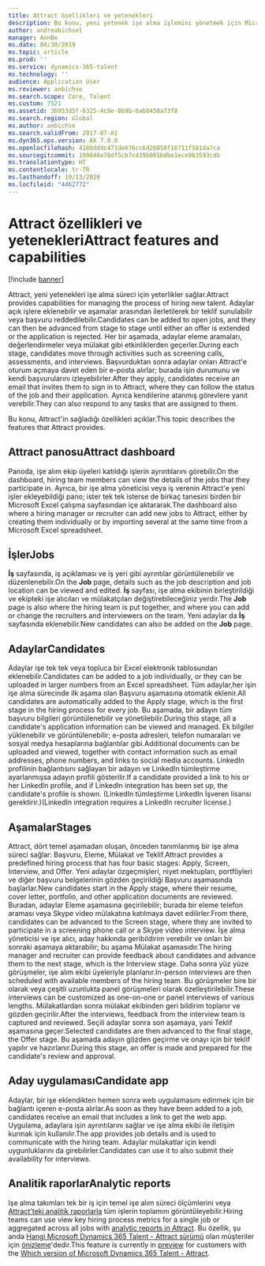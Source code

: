 ```yaml
---
title: Attract özellikleri ve yetenekleri
description: Bu konu, yeni yetenek işe alma işlemini yönetmek için Microsoft Dynamics 365 Talent - Attract'in sağladığı özellikleri açıklar.
author: andreabichsel
manager: AnnBe
ms.date: 04/30/2019
ms.topic: article
ms.prod: ''
ms.service: dynamics-365-talent
ms.technology: ''
audience: Application User
ms.reviewer: anbichse
ms.search.scope: Core, Talent
ms.custom: 7521
ms.assetid: 3b953d5f-6325-4c9e-8b9b-6ab0458a73f8
ms.search.region: Global
ms.author: anbichse
ms.search.validFrom: 2017-07-01
ms.dyn365.ops.version: AX 7.0.0
ms.openlocfilehash: 4186dddc471de676cc6d26050f16711f581da7ca
ms.sourcegitcommit: 199848e78df5cb7c439b001bdbe1ece963593cdb
ms.translationtype: HT
ms.contentlocale: tr-TR
ms.lasthandoff: 10/13/2020
ms.locfileid: "4462772"
---
```

# <a name="attract-features-and-capabilities"></a><span data-ttu-id="875d8-103">Attract özellikleri ve yetenekleri</span><span class="sxs-lookup"><span data-stu-id="875d8-103">Attract features and capabilities</span></span>

[!include [banner](includes/banner.md)]

<span data-ttu-id="875d8-104">Attract, yeni yetenekleri işe alma süreci için yeterlikler sağlar.</span><span class="sxs-lookup"><span data-stu-id="875d8-104">Attract provides capabilities for managing the process of hiring new talent.</span></span> <span data-ttu-id="875d8-105">Adaylar açık işlere eklenebilir ve aşamalar arasından ilerletilerek bir teklif sunulabilir veya başvuru reddedilebilir.</span><span class="sxs-lookup"><span data-stu-id="875d8-105">Candidates can be added to open jobs, and they can then be advanced from stage to stage until either an offer is extended or the application is rejected.</span></span> <span data-ttu-id="875d8-106">Her bir aşamada, adaylar eleme aramaları, değerlendirmeler veya mülakat gibi etkinliklerden geçerler.</span><span class="sxs-lookup"><span data-stu-id="875d8-106">During each stage, candidates move through activities such as screening calls, assessments, and interviews.</span></span> <span data-ttu-id="875d8-107">Başvurduktan sonra adaylar onları Attract'e oturum açmaya davet eden bir e-posta alırlar; burada işin durumunu ve kendi başvurularını izleyebilirler.</span><span class="sxs-lookup"><span data-stu-id="875d8-107">After they apply, candidates receive an email that invites them to sign in to Attract, where they can follow the status of the job and their application.</span></span> <span data-ttu-id="875d8-108">Ayrıca kendilerine atanmış görevlere yanıt verebilir.</span><span class="sxs-lookup"><span data-stu-id="875d8-108">They can also respond to any tasks that are assigned to them.</span></span>

<span data-ttu-id="875d8-109">Bu konu, Attract'in sağladığı özellikleri açıklar.</span><span class="sxs-lookup"><span data-stu-id="875d8-109">This topic describes the features that Attract provides.</span></span>

## <a name="attract-dashboard"></a><span data-ttu-id="875d8-110">Attract panosu</span><span class="sxs-lookup"><span data-stu-id="875d8-110">Attract dashboard</span></span>
<span data-ttu-id="875d8-111">Panoda, işe alım ekip üyeleri katıldığı işlerin ayrıntılarını görebilir.</span><span class="sxs-lookup"><span data-stu-id="875d8-111">On the dashboard, hiring team members can view the details of the jobs that they participate in.</span></span> <span data-ttu-id="875d8-112">Ayrıca, bir işe alma yöneticisi veya iş verenin Attract'e yeni işler ekleyebildiği pano; ister tek tek isterse de birkaç tanesini birden bir Microsoft Excel çalışma sayfasından içe aktararak.</span><span class="sxs-lookup"><span data-stu-id="875d8-112">The dashboard also where a hiring manager or recruiter can add new jobs to Attract, either by creating them individually or by importing several at the same time from a Microsoft Excel spreadsheet.</span></span>

## <a name="jobs"></a><span data-ttu-id="875d8-113">İşler</span><span class="sxs-lookup"><span data-stu-id="875d8-113">Jobs</span></span>
<span data-ttu-id="875d8-114">**İş** sayfasında, iş açıklaması ve iş yeri gibi ayrıntılar görüntülenebilir ve düzenlenebilir.</span><span class="sxs-lookup"><span data-stu-id="875d8-114">On the **Job** page, details such as the job description and job location can be viewed and edited.</span></span> <span data-ttu-id="875d8-115">**İş** sayfası, işe alma ekibinin birleştirildiği ve ekipteki işe alıcıları ve mülakatçıları değiştirebileceğiniz yerdir.</span><span class="sxs-lookup"><span data-stu-id="875d8-115">The **Job** page is also where the hiring team is put together, and where you can add or change the recruiters and interviewers on the team.</span></span> <span data-ttu-id="875d8-116">Yeni adaylar da **İş** sayfasında eklenebilir.</span><span class="sxs-lookup"><span data-stu-id="875d8-116">New candidates can also be added on the **Job** page.</span></span>

## <a name="candidates"></a><span data-ttu-id="875d8-117">Adaylar</span><span class="sxs-lookup"><span data-stu-id="875d8-117">Candidates</span></span>
<span data-ttu-id="875d8-118">Adaylar işe tek tek veya topluca bir Excel elektronik tablosundan eklenebilir.</span><span class="sxs-lookup"><span data-stu-id="875d8-118">Candidates can be added to a job individually, or they can be uploaded in larger numbers from an Excel spreadsheet.</span></span> <span data-ttu-id="875d8-119">Tüm adaylar,her işin işe alma sürecinde ilk aşama olan Başvuru aşamasına otomatik eklenir.</span><span class="sxs-lookup"><span data-stu-id="875d8-119">All candidates are automatically added to the Apply stage, which is the first stage in the hiring process for every job.</span></span> <span data-ttu-id="875d8-120">Bu aşamada, bir adayın tüm başvuru bilgileri görüntülenebilir ve yönetilebilir.</span><span class="sxs-lookup"><span data-stu-id="875d8-120">During this stage, all a candidate's application information can be viewed and managed.</span></span> <span data-ttu-id="875d8-121">Ek bilgiler yüklenebilir ve görüntülenebilir; e-posta adresleri, telefon numaraları ve sosyal medya hesaplarına bağlantılar gibi.</span><span class="sxs-lookup"><span data-stu-id="875d8-121">Additional documents can be uploaded and viewed, together with contact information such as email addresses, phone numbers, and links to social media accounts.</span></span> <span data-ttu-id="875d8-122">LinkedIn profilinin bağlantısını sağlayan bir adayın ve LinkedIn tümleştirme ayarlanmışsa adayın profili gösterilir.</span><span class="sxs-lookup"><span data-stu-id="875d8-122">If a candidate provided a link to his or her LinkedIn profile, and if LinkedIn integration has been set up, the candidate's profile is shown.</span></span> <span data-ttu-id="875d8-123">(LinkedIn tümleştirme LinkedIn İşveren lisansı gerektirir.)</span><span class="sxs-lookup"><span data-stu-id="875d8-123">(LinkedIn integration requires a LinkedIn recruiter license.)</span></span>

## <a name="stages"></a><span data-ttu-id="875d8-124">Aşamalar</span><span class="sxs-lookup"><span data-stu-id="875d8-124">Stages</span></span>
<span data-ttu-id="875d8-125">Attract, dört temel aşamadan oluşan, önceden tanımlanmış bir işe alma süreci sağlar: Başvuru, Eleme, Mülakat ve Teklif.</span><span class="sxs-lookup"><span data-stu-id="875d8-125">Attract provides a predefined hiring process that has four basic stages: Apply, Screen, Interview, and Offer.</span></span> <span data-ttu-id="875d8-126">Yeni adaylar özgeçmişleri, niyet mektupları, portföyleri ve diğer başvuru belgelerinin gözden geçirildiği Başvuru aşamasında başlarlar.</span><span class="sxs-lookup"><span data-stu-id="875d8-126">New candidates start in the Apply stage, where their resume, cover letter, portfolio, and other application documents are reviewed.</span></span> <span data-ttu-id="875d8-127">Buradan, adaylar Eleme aşamasına geçirilebilir; burada bir eleme telefon araması veya Skype video mülakatına katılmaya davet edilirler.</span><span class="sxs-lookup"><span data-stu-id="875d8-127">From there, candidates can be advanced to the Screen stage, where they are invited to participate in a screening phone call or a Skype video interview.</span></span> <span data-ttu-id="875d8-128">İşe alma yöneticisi ve işe alıcı, aday hakkında geribildirim verebilir ve onları bir sonraki aşamaya aktarabilir; bu aşama Mülakat aşamasıdır.</span><span class="sxs-lookup"><span data-stu-id="875d8-128">The hiring manager and recruiter can provide feedback about candidates and advance them to the next stage, which is the Interview stage.</span></span> <span data-ttu-id="875d8-129">Daha sonra yüz yüze görüşmeler, işe alım ekibi üyeleriyle planlanır.</span><span class="sxs-lookup"><span data-stu-id="875d8-129">In-person interviews are then scheduled with available members of the hiring team.</span></span> <span data-ttu-id="875d8-130">Bu görüşmeler bire bir olarak veya çeşitli uzunlukta panel görüşmeleri olarak özelleştirilebilir.</span><span class="sxs-lookup"><span data-stu-id="875d8-130">These interviews can be customized as one-on-one or panel interviews of various lengths.</span></span> <span data-ttu-id="875d8-131">Mülakatlardan sonra mülakat ekibinden geri bildirim toplanır ve gözden geçirilir.</span><span class="sxs-lookup"><span data-stu-id="875d8-131">After the interviews, feedback from the interview team is captured and reviewed.</span></span> <span data-ttu-id="875d8-132">Seçili adaylar sonra son aşamaya, yani Teklif aşamasına geçer.</span><span class="sxs-lookup"><span data-stu-id="875d8-132">Selected candidates are then advanced to the final stage, the Offer stage.</span></span> <span data-ttu-id="875d8-133">Bu aşamada adayın gözden geçirme ve onayı için bir teklif yapılır ve hazırlanır.</span><span class="sxs-lookup"><span data-stu-id="875d8-133">During this stage, an offer is made and prepared for the candidate's review and approval.</span></span>

## <a name="candidate-app"></a><span data-ttu-id="875d8-134">Aday uygulaması</span><span class="sxs-lookup"><span data-stu-id="875d8-134">Candidate app</span></span>
<span data-ttu-id="875d8-135">Adaylar, bir işe eklendikten hemen sonra web uygulamasını edinmek için bir bağlantı içeren e-posta alırlar.</span><span class="sxs-lookup"><span data-stu-id="875d8-135">As soon as they have been added to a job, candidates receive an email that includes a link to get the web app.</span></span> <span data-ttu-id="875d8-136">Uygulama, adaylara işin ayrıntılarını sağlar ve işe alma ekibi ile iletişim kurmak için kullanılır.</span><span class="sxs-lookup"><span data-stu-id="875d8-136">The app provides job details and is used to communicate with the hiring team.</span></span> <span data-ttu-id="875d8-137">Adaylar mülakatlar için kendi uygunluklarını da girebilirler.</span><span class="sxs-lookup"><span data-stu-id="875d8-137">Candidates can use it to also submit their availability for interviews.</span></span>

## <a name="analytic-reports"></a><span data-ttu-id="875d8-138">Analitik raporlar</span><span class="sxs-lookup"><span data-stu-id="875d8-138">Analytic reports</span></span>
<span data-ttu-id="875d8-139">Işe alma takımları tek bir iş için temel işe alım süreci ölçümlerini veya [Attract'teki analitik raporlarla](analytic-reports.md) tüm işlerin toplamını görüntüleyebilir.</span><span class="sxs-lookup"><span data-stu-id="875d8-139">Hiring teams can use view key hiring process metrics for a single job or aggregated across all jobs with [analytic reports in Attract](analytic-reports.md).</span></span> <span data-ttu-id="875d8-140">Bu özellik, şu anda [Hangi Microsoft Dynamics 365 Talent - Attract sürümü](attract-comprehensive-hiring.md) olan müşteriler için [önizleme](access-preview-feature.md)'dedir.</span><span class="sxs-lookup"><span data-stu-id="875d8-140">This feature is currently in [preview](access-preview-feature.md) for customers with the [Which version of Microsoft Dynamics 365 Talent - Attract](attract-comprehensive-hiring.md).</span></span>
